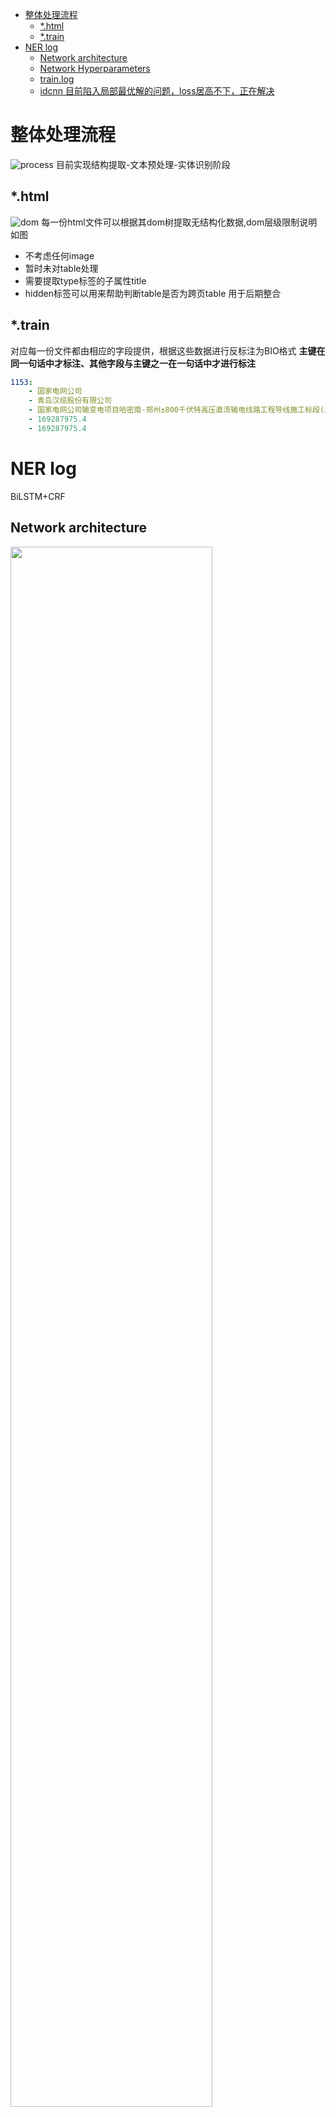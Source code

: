 <!-- TOC -->

- [整体处理流程](#%E6%95%B4%E4%BD%93%E5%A4%84%E7%90%86%E6%B5%81%E7%A8%8B)
    - [*.html](#html)
    - [*.train](#train)
- [NER log](#ner-log)
    - [Network architecture](#network-architecture)
    - [Network Hyperparameters](#network-hyperparameters)
    - [train.log](#trainlog)
    - [idcnn 目前陷入局部最优解的问题，loss居高不下，正在解决](#idcnn-%E7%9B%AE%E5%89%8D%E9%99%B7%E5%85%A5%E5%B1%80%E9%83%A8%E6%9C%80%E4%BC%98%E8%A7%A3%E7%9A%84%E9%97%AE%E9%A2%98loss%E5%B1%85%E9%AB%98%E4%B8%8D%E4%B8%8B%E6%AD%A3%E5%9C%A8%E8%A7%A3%E5%86%B3)

<!-- /TOC -->



# 整体处理流程
![process](http://aliyuntianchipublic.cn-hangzhou.oss-pub.aliyun-inc.com/public/files/image/1095279116990/1536305290096_p1jAlZgyUb.jpg)
目前实现结构提取-文本预处理-实体识别阶段

## *.html
![dom](http://aliyuntianchipublic.cn-hangzhou.oss-pub.aliyun-inc.com/public/files/image/1095279116990/1536305456472_deP113CdoZ.jpg)
每一份html文件可以根据其dom树提取无结构化数据,dom层级限制说明如图
- 不考虑任何image
- 暂时未对table处理
- 需要提取type标签的子属性title
- hidden标签可以用来帮助判断table是否为跨页table 用于后期整合
  


## *.train

对应每一份文件都由相应的字段提供，根据这些数据进行反标注为BIO格式
**主键在同一句话中才标注、其他字段与主键之一在一句话中才进行标注**
```yaml
1153: 
    - 国家电网公司	
    - 青岛汉缆股份有限公司	
    - 国家电网公司输变电项目哈密南-郑州±800千伏特高压直流输电线路工程导线施工标段(二)导地线招标活动		
    - 169287975.4	
    - 169287975.4
```

# NER log

BiLSTM+CRF

## Network architecture

<img src="https://upload-images.jianshu.io/upload_images/9813147-ad682cb7c4979f33..png?imageMogr2/auto-orient/" width="80%" height="80%" />

<div STYLE="page-break-after: always;"></div>

## Network Hyperparameters
```yaml
{
    "model_type": "bilstm", #model_type
    "num_chars": 3404, #"nums of chars" 
    "char_dim": 100, #"Embedding size for characters",
    "num_tags": 13, #"nums of entities",
    "seg_dim": 20, #"Embedding size for sentence",
    "lstm_dim": 100, #lstm length
    "batch_size": 5, #
    "emb_file": "data\\vec.txt", #pre-trained embedding
    "clip": 5.0, #clip for dimesion explore
    "dropout_keep": 0.5,
    "optimizer": "adam",
    "lr": 0.001,
    "tag_schema": "iobes",
    "pre_emb": true, #Wither use pre-trained embedding
    "zeros": false, #Wither replace digits with zero
    "lower": true #Wither lower case
}
```




## train.log
- 第一次尝试
    - 随意标注，由于机器配置问题，将每句话进行截断处理，尾部直接截断到最后一个字段为止
```text
2018-09-10 10:22:48,610 - log\train.log - INFO - iteration:42 step:190/210, NER loss: 2.333041
2018-09-10 10:25:02,419 - log\train.log - INFO - evaluate:dev
2018-09-10 10:25:23,958 - log\train.log - INFO - processed 463933 tokens with 1493 phrases; found: 1195 phrases; correct: 893.

2018-09-10 10:25:23,959 - log\train.log - INFO - accuracy:  97.17%; precision:  74.73%; recall:  59.81%; FB1:  66.44

2018-09-10 10:25:23,960 - log\train.log - INFO -            hetong: precision:  76.03%; recall:  62.16%; FB1:  68.40  121

2018-09-10 10:25:23,961 - log\train.log - INFO -           jiafang: precision:  70.96%; recall:  67.63%; FB1:  69.26  427

2018-09-10 10:25:23,963 - log\train.log - INFO -           xiangmu: precision:  59.83%; recall:  48.11%; FB1:  53.33  234

2018-09-10 10:25:23,963 - log\train.log - INFO -            yifang: precision:  86.68%; recall:  59.08%; FB1:  70.26  413

2018-09-10 10:25:23,972 - log\train.log - INFO - evaluate:test
2018-09-10 10:25:51,435 - log\train.log - INFO - processed 695432 tokens with 1456 phrases; found: 1435 phrases; correct: 1014.

2018-09-10 10:25:51,436 - log\train.log - INFO - accuracy:  98.14%; precision:  70.66%; recall:  69.64%; FB1:  70.15

2018-09-10 10:25:51,438 - log\train.log - INFO -            hetong: precision:  61.82%; recall:  54.84%; FB1:  58.12  110

2018-09-10 10:25:51,438 - log\train.log - INFO -           jiafang: precision:  64.65%; recall:  69.57%; FB1:  67.02  495

2018-09-10 10:25:51,439 - log\train.log - INFO -           xiangmu: precision:  46.12%; recall:  41.61%; FB1:  43.75  258

2018-09-10 10:25:51,439 - log\train.log - INFO -            yifang: precision:  88.64%; recall:  86.52%; FB1:  87.56  572

```


```yaml
{
  'string': '美尚生态系观股份有限公司(以下简称“公司")于近日收到招标人江苏省无锡惠山经济开发区委员会发来的《中标通知书,通知书确认
公司为“无锡古庄生态农业科技园PPPI项目"(以下器称“本项目”)的中标人', 
  'entities': [
      {'word': '江苏省无锡惠山经济开发区委员会', 'start': 29, 'end': 47, 'type': 'jiafang'}, 
      {'word': '无锡古庄生态农业科技园PPPI项目', 'start': 66, 'end': 83, 'type': 'xiangmu'}
      ]
}

```

epoch|42
:--:|:--:
loss|2.33
test f1|70.15
dev f1|66.44

> 对该句话的测试，从结果可以看到对于这样的截断方式发现了`甲方`以及`项目`，但没有发现`乙方`

<div STYLE="page-break-after: always;"></div>

- 第二次尝试
    - 随意标注，这次通过前后都留十个`O`标注的字符

```text
2018-09-11 03:50:25,074 - log\train.log - INFO - iteration:101 step:0/419, NER loss: 0.351078
processed 84351 tokens with 721 phrases; found: 731 phrases; correct: 602.

2018-09-11 03:50:28,917 - log\train.log - INFO - accuracy:  96.61%; precision:  82.35%; recall:  83.50%; FB1:  82.92

2018-09-11 03:50:28,917 - log\train.log - INFO -            hetong: precision:  94.55%; recall:  91.23%; FB1:  92.86  55

2018-09-11 03:50:28,917 - log\train.log - INFO -           jiafang: precision:  80.87%; recall:  77.18%; FB1:  78.98  230

2018-09-11 03:50:28,917 - log\train.log - INFO -           xiangmu: precision:  65.56%; recall:  75.00%; FB1:  69.96  151

2018-09-11 03:50:28,917 - log\train.log - INFO -            yifang: precision:  89.83%; recall:  91.07%; FB1:  90.44  295

2018-09-11 03:50:28,922 - log\train.log - INFO - evaluate:test
2018-09-11 03:50:36,830 - log\train.log - INFO - processed 178802 tokens with 1449 phrases; found: 1500 phrases; correct: 1208.

2018-09-11 03:50:36,835 - log\train.log - INFO - accuracy:  96.58%; precision:  80.53%; recall:  83.37%; FB1:  81.93

2018-09-11 03:50:36,835 - log\train.log - INFO -            hetong: precision:  88.00%; recall:  88.71%; FB1:  88.35  125

2018-09-11 03:50:36,835 - log\train.log - INFO -           jiafang: precision:  84.57%; recall:  83.66%; FB1:  84.11  460

2018-09-11 03:50:36,835 - log\train.log - INFO -           xiangmu: precision:  61.95%; recall:  71.64%; FB1:  66.44  318

2018-09-11 03:50:36,835 - log\train.log - INFO -            yifang: precision:  85.76%; recall:  87.52%; FB1:  86.63  597
```

```yaml
{
    'string': '美尚生态系观股份有限公司(以下简称“公司")于近日收到招标人江苏省无锡惠山经济开发区委员会发来的《中标通知书,通知书确认 公
司为“无锡古庄生态农业科技园PPPI项目"(以下器称“本项目”)的中标人', 
    'entities': [
        {'word': '江苏省无锡惠山经济开发区委员会', 'start':30, 'end': 45, 'type': 'jiafang'}
        ]
}
```

epoch|101
:--:|:--:
loss|0.35
test f1|81.93
dev f1|82.92

> - 与上次相比，dev与test的f1值更加接近，相对而言更加鲁棒
> - 由于训练次数较多，所以loss相对更小
> - 但是对于这样的截断方式只能识别出甲方

<div STYLE="page-break-after: always;"></div>

- 第三次尝试
    - 主键出现在同一句话中才进行标注，batch_size减为2，相对耗时

```text
2018-09-13 23:58:51,355 - log\train.log - INFO - iteration:44 step:830/840, NER loss: 1.698312
2018-09-13 23:59:37,254 - log\train.log - INFO - evaluate:dev
2018-09-14 00:00:10,623 - log\train.log - INFO - processed 819272 tokens with 2354 phrases; found: 2151 phrases; correct: 1770.

2018-09-14 00:00:10,624 - log\train.log - INFO - accuracy:  98.30%; precision:  82.29%; recall:  75.19%; FB1:  78.58

2018-09-14 00:00:10,625 - log\train.log - INFO -            hetong: precision:  85.09%; recall:  63.13%; FB1:  72.49  161

2018-09-14 00:00:10,626 - log\train.log - INFO -           jiafang: precision:  81.05%; recall:  80.70%; FB1:  80.87  686

2018-09-14 00:00:10,626 - log\train.log - INFO -           xiangmu: precision:  73.39%; recall:  68.23%; FB1:  70.72  436

2018-09-14 00:00:10,626 - log\train.log - INFO -            yifang: precision:  87.21%; recall:  77.32%; FB1:  81.97  868

2018-09-14 00:00:10,641 - log\train.log - INFO - evaluate:test
2018-09-14 00:01:02,448 - log\train.log - INFO - processed 1416367 tokens with 3188 phrases; found: 2953 phrases; correct: 2306.

2018-09-14 00:01:02,449 - log\train.log - INFO - accuracy:  98.42%; precision:  78.09%; recall:  72.33%; FB1:  75.10

2018-09-14 00:01:02,450 - log\train.log - INFO -            hetong: precision:  82.85%; recall:  62.86%; FB1:  71.48  239

2018-09-14 00:01:02,451 - log\train.log - INFO -           jiafang: precision:  78.76%; recall:  78.00%; FB1:  78.38  923

2018-09-14 00:01:02,451 - log\train.log - INFO -           xiangmu: precision:  64.81%; recall:  58.77%; FB1:  61.64  574

2018-09-14 00:01:02,452 - log\train.log - INFO -            yifang: precision:  82.91%; recall:  77.14%; FB1:  79.92  1217

2018-09-14 00:01:02,552 - log\train.log - INFO - new best test f1 score:75.100
2018-09-14 00:04:52,635 - log\train.log - INFO - iteration:45 step:40/840, NER loss: 1.249973

```

```yaml
{
  'string': '美尚生态系观股份有限公司(以下简称“公司")于近日收到招标人江苏省无锡惠山经济开发区委员会发来的《中标通知书,通知书确认 公 司为“
无锡古庄生态农业科技园PPPI项目"(以下器称“本项目”)的中标人', 
  'entities': [
    {'word': '美尚生态系观股份有限公司', 'start': 0, 'end': 12, 'type': 'yifang'},
    {'word': '江苏省无锡惠山经济开发区委员会', 'start': 30, 'end': 45, 'type': 'jiafang'}, 
    {'word': '无锡古庄生态农业科技园PPPI项目', 'start': 66, 'end': 83, 'type': 'xiangmu'}
    ]
}
```

> - 该方式较为耗时但是保留了较多的上下文信息，也识别出了所有的实体
> - 与第一次尝试相比训练44轮，loss 减小到1.6 test与dev的f1也相对提高


## idcnn 目前陷入局部最优解的问题，loss居高不下，正在解决